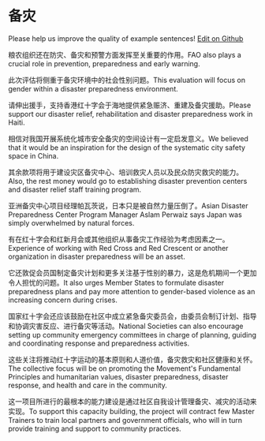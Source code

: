 # 备灾

Please help us improve the quality of example sentences! [Edit on Github](https://github.com/jiyushe/jiyu-example-sentence-source/blob/main/chinese/beizai.md)

<p><span class="chinese">粮农组织还在防灾、备灾和预警方面发挥至关重要的作用。</span><span class="english">FAO also plays a crucial role in prevention, preparedness and early warning.</span></p>

<p><span class="chinese">此次评估将侧重于备灾环境中的社会性别问题。</span><span class="english">This evaluation will focus on gender within a disaster preparedness environment.</span></p>

<p><span class="chinese">请伸出援手，支持香港红十字会于海地提供紧急赈济、重建及备灾援助。</span><span class="english">Please support our disaster relief, rehabilitation and disaster preparedness work in Haiti.</span></p>

<p><span class="chinese">相信对我国开展系统化城市安全备灾的空间设计有一定启发意义。</span><span class="english">We believed that it would be an inspiration for the design of the systematic city safety space in China.</span></p>

<p><span class="chinese">其余款项将用于建设灾区备灾中心、培训救灾人员以及民众防灾救灾的能力。</span><span class="english">Also, the rest money would go to establishing disaster prevention centers and disaster relief staff training program.</span></p>

<p><span class="chinese">亚洲备灾中心项目经理帕瓦茨说，日本只是被自然力量压倒了。</span><span class="english">Asian Disaster Preparedness Center Program Manager Aslam Perwaiz says Japan was simply overwhelmed by natural forces.</span></p>

<p><span class="chinese">有在红十字会和红新月会或其他组织从事备灾工作经验为考虑因素之一。</span><span class="english">Experience of working with Red Cross and Red Crescent or another organization in disaster preparedness will be an asset.</span></p>

<p><span class="chinese">它还敦促会员国制定备灾计划和更多关注基于性别的暴力，这是危机期间一个更加令人担忧的问题。</span><span class="english">It also urges Member States to formulate disaster preparedness plans and pay more attention to gender-based violence as an increasing concern during crises.</span></p>

<p><span class="chinese">国家红十字会还应该鼓励在社区中成立紧急备灾委员会，由委员会制订计划、指导和协调灾害反应、进行备灾等活动。</span><span class="english">National Societies can also encourage setting up community emergency committees in charge of planning, guiding and coordinating response and preparedness activities.</span></p>

<p><span class="chinese">这些关注将推动红十字运动的基本原则和人道价值，备灾救灾和社区健康和关怀。</span><span class="english">The collective focus will be on promoting the Movement's Fundamental Principles and humanitarian values, disaster preparedness, disaster response, and health and care in the community.</span></p>

<p><span class="chinese">这一项目所进行的最根本的能力建设是通过社区自我设计管理备灾、减灾的活动来实现。</span><span class="english">To support this capacity building, the project will contract few Master Trainers to train local partners and government officials, who will in turn provide training and support to community practices.</span></p>

